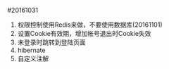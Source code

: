 #20161031
1. 权限控制使用Redis来做，不要使用数据库(20161101)
2. 设置Cookie有效期，增加帐号退出时Cookie失效
3. 未登录时跳转到登陆页面
4. hibernate
5. 自定义注解